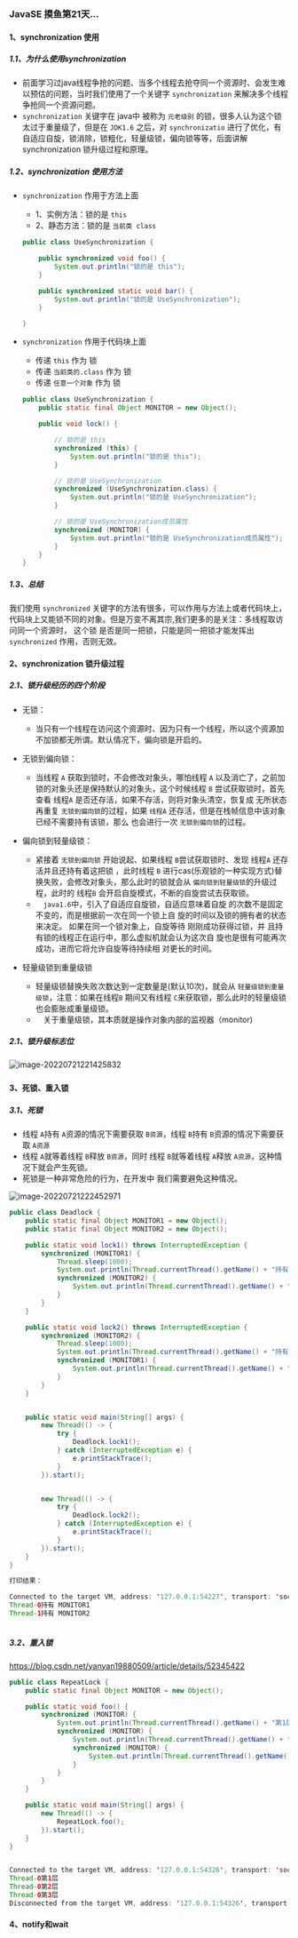 ### JavaSE 摸鱼第21天...

#### 1、synchronization 使用

##### 1.1、为什么使用synchronization

+ 前面学习过java线程争抢的问题、当多个线程去抢夺同一个资源时、会发生难以预估的问题，当时我们使用了一个关键字 `synchronization` 来解决多个线程争抢同一个资源问题。
+ `synchronization` 关键字在 java中 被称为 `元老级别` 的锁，很多人认为这个锁太过于重量级了，但是在 `JDK1.6` 之后，对 `synchronizatio` 进行了优化，有自适应自旋，锁消除，锁粗化，轻量级锁，偏向锁等等，后面讲解 synchronization 锁升级过程和原理。

##### 1.2、synchronization  使用方法

+ `synchronization`  作用于方法上面

  + 1、实例方法：锁的是 `this`
  + 2、静态方法：锁的是 `当前类 class`

  ```java
  public class UseSynchronization {
  
      public synchronized void foo() {
          System.out.println("锁的是 this");
      }
  
      public synchronized static void bar() {
          System.out.println("锁的是 UseSynchronization");
      }
  
  }
  ```

  

+ `synchronization`  作用于代码块上面

  + 传递 `this` 作为 锁
  + 传递 `当前类的.class` 作为 锁
  + 传递 `任意一个对象` 作为 锁

  ```java
  public class UseSynchronization {
      public static final Object MONITOR = new Object();
  
      public void lock() {
  
          // 锁的是 this
          synchronized (this) {
              System.out.println("锁的是 this");
          }
  
          // 锁的是 UseSynchronization
          synchronized (UseSynchronization.class) {
              System.out.println("锁的是 UseSynchronization");
          }
  
          // 锁的是 UseSynchronization成员属性
          synchronized (MONITOR) {
              System.out.println("锁的是 UseSynchronization成员属性");
          }
      }
  }
  ```



##### 1.3、总结

我们使用 `synchronized` 关键字的方法有很多，可以作用与方法上或者代码块上，代码块上又能锁不同的对象。但是万变不离其宗,我们更多的是关注：多线程取访问同一个资源时， 这个锁 是否是同一把锁，只能是同一把锁才能发挥出 `synchronized` 作用，否则无效。



#### 2、synchronization 锁升级过程

##### 2.1、锁升级经历的四个阶段

+ 无锁：
  + 当只有一个线程在访问这个资源时、因为只有一个线程，所以这个资源加不加锁都无所谓。默认情况下，偏向锁是开启的。
+ 无锁到偏向锁：
  + 当线程 `A` 获取到锁时，不会修改对象头，哪怕线程 `A` 以及消亡了，之前加锁的对象头还是保持默认的对象头，这个时候线程 `B` 尝试获取锁时，首先查看 线程`A` 是否还存活，如果不存活，则将对象头清空，恢复成 无所状态再重复 `无锁到偏向锁`的过程，如果 `线程A` 还存活，但是在栈帧信息中该对象已经不需要持有该锁，那么 也会进行一次 `无锁到偏向锁`的过程。
+ 偏向锁到轻量级锁：
  + 紧接着 `无锁到偏向锁` 开始说起、如果线程 `B`尝试获取锁时、发现 线程`A` 还存活并且还持有着这把锁 ，此时线程 `B` 进行cas(乐观锁的一种实现方式)替换失败，会修改对象头，那么此时的锁就会从 `偏向锁到轻量级锁`的升级过程，此时的 线程`B` 会开启自旋模式，不断的自旋尝试去获取锁。
  + 　`java1.6`中，引入了自适应自旋锁，自适应意味着自旋 的次数不是固定不变的，而是根据前一次在同一个锁上自 旋的时间以及锁的拥有者的状态来决定。 如果在同一个锁对象上，自旋等待    刚刚成功获得过锁，并 且持有锁的线程正在运行中，那么虚拟机就会认为这次自 旋也是很有可能再次成功，进而它将允许自旋等待持续相 对更长的时间。

+ 轻量级锁到重量级锁
  + 轻量级锁替换失败次数达到一定数量是(默认10次)，就会从 `轻量级锁到重量级锁`，注意：如果在线程`B` 期间又有线程 `C`来获取锁，那么此时的轻量级锁也会膨胀成重量级锁。
  + 　关于重量级锁，其本质就是操作对象内部的监视器（monitor)

##### 2.1、锁升级标志位

![image-20220721221425832](day21.assets/image-20220721221425832.png)

##### 

#### 3、死锁、重入锁

##### 3.1、死锁

+ 线程 `A`持有 `A`资源的情况下需要获取 `B资源`，线程 `B`持有 `B`资源的情况下需要获取 `A资源`
+ 线程 `A`就等着线程 `B`释放 `B资源`，同时 线程 `B`就等着线程 `A`释放 `A资源`，这种情况下就会产生死锁。
+ 死锁是一种非常危险的行为，在开发中 我们需要避免这种情况。

![image-20220721222452971](day21.assets/image-20220721222452971.png)

```java
public class Deadlock {
    public static final Object MONITOR1 = new Object();
    public static final Object MONITOR2 = new Object();

    public static void lock1() throws InterruptedException {
        synchronized (MONITOR1) {
            Thread.sleep(1000);
            System.out.println(Thread.currentThread().getName() + "持有 MONITOR1");
            synchronized (MONITOR2) {
                System.out.println(Thread.currentThread().getName() + "持有 MONITOR2");
            }
        }
    }

    public static void lock2() throws InterruptedException {
        synchronized (MONITOR2) {
            Thread.sleep(1000);
            System.out.println(Thread.currentThread().getName() + "持有 MONITOR2");
            synchronized (MONITOR1) {
                System.out.println(Thread.currentThread().getName() + "持有 MONITOR1");
            }
        }
    }


    public static void main(String[] args) {
        new Thread(() -> {
            try {
                Deadlock.lock1();
            } catch (InterruptedException e) {
                e.printStackTrace();
            }
        }).start();


        new Thread(() -> {
            try {
                Deadlock.lock2();
            } catch (InterruptedException e) {
                e.printStackTrace();
            }
        }).start();
    }
}

打印结果：

Connected to the target VM, address: '127.0.0.1:54227', transport: 'socket'
Thread-0持有 MONITOR1
Thread-1持有 MONITOR2
   
```



##### 3.2、重入锁

https://blog.csdn.net/yanyan19880509/article/details/52345422

```java
public class RepeatLock {
    public static final Object MONITOR = new Object();

    public static void foo() {
        synchronized (MONITOR) {
            System.out.println(Thread.currentThread().getName() + "第1层");
            synchronized (MONITOR) {
                System.out.println(Thread.currentThread().getName() + "第2层");
                synchronized (MONITOR) {
                    System.out.println(Thread.currentThread().getName() + "第3层");
                }
            }
        }
    }

    public static void main(String[] args) {
        new Thread(() -> {
            RepeatLock.foo();
        }).start();
    }
}


Connected to the target VM, address: '127.0.0.1:54326', transport: 'socket'
Thread-0第1层
Thread-0第2层
Thread-0第3层
Disconnected from the target VM, address: '127.0.0.1:54326', transport: 'socket'
```



#### 4、notify和wait